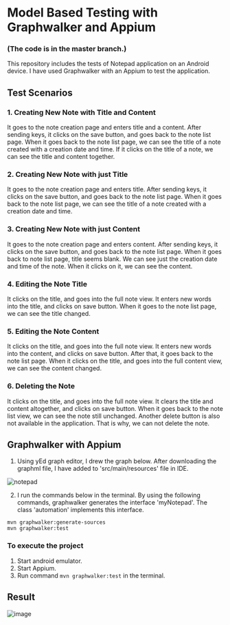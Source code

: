 
# Model Based Testing with Graphwalker and Appium
### (The code is in the master branch.)

This repository includes the tests of Notepad application on an Android device. I have used Graphwalker with an Appium to test the application.


## Test Scenarios

### 1. Creating New Note with Title and Content

It goes to the note creation page and enters title and a content. After sending keys, it clicks on the save button, and goes back to the note list page. When it goes back to the note list page, we can see the title of a note created with a creation date and time. If it clicks on the title of a note, we can see the title and content together.

### 2. Creating New Note with just Title

It goes to the note creation page and enters title. After sending keys, it clicks on the save button, and goes back to the note list page. When it goes back to the note list page, we can see the title of a note created with a creation date and time.

### 3. Creating New Note with just Content

It goes to the note creation page and enters content. After sending keys, it clicks on the save button, and goes back to the note list page.
When it goes back to note list page, title seems blank. We can see just the creation date and time of the note. When it clicks on it, we can see the content.

### 4. Editing the Note Title

It clicks on the title, and goes into the full note view. It enters new words into the title, and clicks on save button. When it goes to the note list page, we can see the title changed.

### 5. Editing the Note Content

It clicks on the title, and goes into the full note view. It enters new words into the content, and clicks on save button. After that, it goes back to the note list page. When it clicks on the title, and goes into the full content view, we can see the content changed.

### 6. Deleting the Note

It clicks on the title, and goes into the full note view. It clears the title and content altogether, and clicks on save button. When it goes back to the note list view, we can see the note still unchanged. Another delete button is also not available in the application. That is why, we can not delete the note.


## Graphwalker with Appium 

1) Using yEd graph editor, I drew the graph below. After downloading the graphml file, I have added to 'src/main/resources' file in IDE. 

![notepad](https://user-images.githubusercontent.com/61224886/100847669-27595400-3491-11eb-8759-244a829c29f0.png)

2) I run the commands below in the terminal. By using the following commands, graphwalker generates the interface 'myNotepad'. The class 'automation' implements this interface. 

```
mvn graphwalker:generate-sources
mvn graphwalker:test
```

### To execute the project

1) Start android emulator.
2) Start Appium.
3) Run command ``mvn graphwalker:test`` in the terminal.


## Result

![image](https://user-images.githubusercontent.com/61224886/100851603-7a81d580-3496-11eb-99c1-d215af603440.png)
